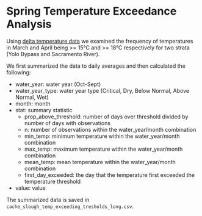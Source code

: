 # Spring Temperature Exceedance Analysis

Using [delta temperature data](https://github.com/CSAMP/delta-secchi-temperature-data) we examined the frequency of temperatures in March and April being >= 15°C and >= 18°C respectively for two strata (Yolo Bypass and Sacramento River). 

We first summarized the data to daily averages and then calculated the following:

* water_year: water year (Oct-Sept)
* water_year_type: water year type (Critical, Dry, Below Normal, Above Normal, Wet)
* month: month
* stat: summary statistic 
  * prop_above_threshold: number of days over threshold divided by number of days with observations
  * n: number of observations within the water_year/month combination
  * min_temp: minimum temperature within the water_year/month combination
  * max_temp: maximum temperature within the water_year/month combination
  * mean_temp: mean temperature within the water_year/month combination
  * first_day_exceeded: the day that the temperature first exceeded the temperature threshold
* value: value

The summarized data is saved in `cache_slough_temp_exceeding_tresholds_long.csv`.